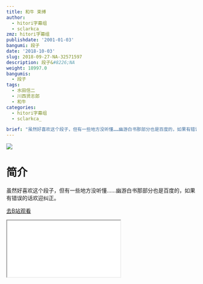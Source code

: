 ```yaml
---
title: 和牛 束缚
author:
  - hitori字幕组
  - sclarkca_
zmz: hitori字幕组
publishdate: '2001-01-03'
bangumi: 段子
date: '2018-10-03'
slug: 2018-09-27-NA-32571597
description: 段子&#8226;NA
weight: 18997.0
bangumis:
  - 段子
tags:
  - 水田信二
  - 川西贤志郎
  - 和牛
categories:
  - hitori字幕组
  - sclarkca_

brief: "虽然好喜欢这个段子，但有一些地方没听懂……幽游白书那部分也是百度的，如果有错误的话欢迎纠正。"
---
```

![](https://i.imgur.com/5HUn1VX.jpg)
# 简介  
虽然好喜欢这个段子，但有一些地方没听懂……幽游白书那部分也是百度的，如果有错误的话欢迎纠正。  

[去B站观看](https://www.bilibili.com/video/av32571597/)
<div class ="resp-container"><iframe class="testiframe" src="//player.bilibili.com/player.html?aid=32571597"", scrolling="no", allowfullscreen="true" > </iframe></div> 
